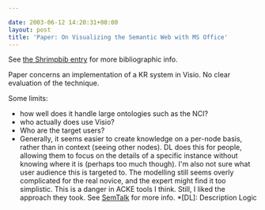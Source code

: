 ```yaml
---

date: 2003-06-12 14:20:31+00:00
layout: post
title: 'Paper: On Visualizing the Semantic Web with MS Office'
---
```


See [the Shrimpbib entry](http://shrimpbib.chisel.cs.uvic.ca:8081/drupal_viewrefs.jsp?frameId=conferencepaper_19) for more bibliographic info.  
  


Paper concerns an implementation of a KR system in Visio.  No clear evaluation of the technique.  
  

Some limits: 

  * how well does it handle large ontologies such as the NCI?
  * who actually does use Visio?
  * Who are the target users?
  * Generally, it seems easier to create knowledge on a per-node basis, rather than in context (seeing other nodes).  DL does this for people, allowing them to focus on the details of a specific instance without knowing where it is (perhaps too much though).
I'm also not sure what user audience this is targeted to.  The modelling still seems overly complicated for the real novice, and the expert might find it too simplistic.  This is a danger in ACKE tools I think.  Still, I liked the approach they took.  See [SemTalk](http://www.semtalk.com) for more info.
  *[DL]: Description Logic
